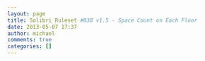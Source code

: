 ```yaml
---
layout: page
title: Solibri Ruleset #038 v1.5 - Space Count on Each Floor
date: 2013-05-07 17:37
author: michael
comments: true
categories: []
---
```


